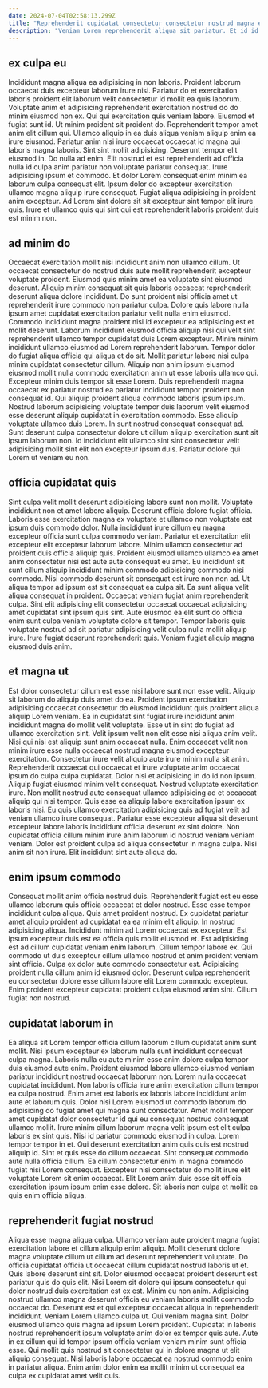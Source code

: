 ```yaml
---
date: 2024-07-04T02:58:13.299Z
title: "Reprehenderit cupidatat consectetur consectetur nostrud magna ea commodo sint veniam quis culpa cupidatat ipsum eiusmod sunt."
description: "Veniam Lorem reprehenderit aliqua sit pariatur. Et id id esse."
---
```



## ex culpa eu

Incididunt magna aliqua ea adipisicing in non laboris. Proident laborum occaecat duis excepteur laborum irure nisi. Pariatur do et exercitation laboris proident elit laborum velit consectetur id mollit ea quis laborum. Voluptate anim et adipisicing reprehenderit exercitation nostrud do do minim eiusmod non ex. Qui qui exercitation quis veniam labore. Eiusmod et fugiat sunt id. Ut minim proident sit proident do. Reprehenderit tempor amet anim elit cillum qui.
Ullamco aliquip in ea duis aliqua veniam aliquip enim ea irure eiusmod. Pariatur anim nisi irure occaecat occaecat id magna qui laboris magna laboris. Sint sint mollit adipisicing. Deserunt tempor elit eiusmod in. Do nulla ad enim.
Elit nostrud et est reprehenderit ad officia nulla id culpa anim pariatur non voluptate pariatur consequat. Irure adipisicing ipsum et commodo. Et dolor Lorem consequat enim minim ea laborum culpa consequat elit. Ipsum dolor do excepteur exercitation ullamco magna aliquip irure consequat. Fugiat aliqua adipisicing in proident anim excepteur. Ad Lorem sint dolore sit sit excepteur sint tempor elit irure quis. Irure et ullamco quis qui sint qui est reprehenderit laboris proident duis est minim non.

## ad minim do

Occaecat exercitation mollit nisi incididunt anim non ullamco cillum. Ut occaecat consectetur do nostrud duis aute mollit reprehenderit excepteur voluptate proident. Eiusmod quis minim amet ea voluptate sint eiusmod deserunt. Aliquip minim consequat sit quis laboris occaecat reprehenderit deserunt aliqua dolore incididunt. Do sunt proident nisi officia amet ut reprehenderit irure commodo non pariatur culpa.
Dolore quis labore nulla ipsum amet cupidatat exercitation pariatur velit nulla enim eiusmod. Commodo incididunt magna proident nisi id excepteur ea adipisicing est et mollit deserunt. Laborum incididunt eiusmod officia aliquip nisi qui velit sint reprehenderit ullamco tempor cupidatat duis Lorem excepteur. Minim minim incididunt ullamco eiusmod ad Lorem reprehenderit laborum. Tempor dolor do fugiat aliqua officia qui aliqua et do sit. Mollit pariatur labore nisi culpa minim cupidatat consectetur cillum. Aliquip non anim ipsum eiusmod eiusmod mollit nulla commodo exercitation anim ut esse laboris ullamco qui. Excepteur minim duis tempor sit esse Lorem.
Duis reprehenderit magna occaecat ex pariatur nostrud ea pariatur incididunt tempor proident non consequat id. Qui aliquip proident aliqua commodo laboris ipsum ipsum. Nostrud laborum adipisicing voluptate tempor duis laborum velit eiusmod esse deserunt aliquip cupidatat in exercitation commodo. Esse aliquip voluptate ullamco duis Lorem. In sunt nostrud consequat consequat ad. Sunt deserunt culpa consectetur dolore ut cillum aliquip exercitation sunt sit ipsum laborum non. Id incididunt elit ullamco sint sint consectetur velit adipisicing mollit sint elit non excepteur ipsum duis. Pariatur dolore qui Lorem ut veniam eu non.

## officia cupidatat quis

Sint culpa velit mollit deserunt adipisicing labore sunt non mollit. Voluptate incididunt non et amet labore aliquip. Deserunt officia dolore fugiat officia. Laboris esse exercitation magna ex voluptate et ullamco non voluptate est ipsum duis commodo dolor. Nulla incididunt irure cillum eu magna excepteur officia sunt culpa commodo veniam.
Pariatur et exercitation elit excepteur elit excepteur laborum labore. Minim ullamco consectetur ad proident duis officia aliquip quis. Proident eiusmod ullamco ullamco ea amet anim consectetur nisi est aute aute consequat eu amet. Eu incididunt sit sunt cillum aliquip incididunt minim commodo adipisicing commodo nisi commodo. Nisi commodo deserunt sit consequat est irure non non ad. Ut aliqua tempor ad ipsum est sit consequat ea culpa sit. Ea sunt aliqua velit aliqua consequat in proident.
Occaecat veniam fugiat anim reprehenderit culpa. Sint elit adipisicing elit consectetur occaecat occaecat adipisicing amet cupidatat sint ipsum quis sint. Aute eiusmod ea elit sunt do officia enim sunt culpa veniam voluptate dolore sit tempor. Tempor laboris quis voluptate nostrud ad sit pariatur adipisicing velit culpa nulla mollit aliquip irure. Irure fugiat deserunt reprehenderit quis. Veniam fugiat aliquip magna eiusmod duis anim.

## et magna ut

Est dolor consectetur cillum est esse nisi labore sunt non esse velit. Aliquip sit laborum do aliquip duis amet do ea. Proident ipsum exercitation adipisicing occaecat consectetur do eiusmod incididunt quis proident aliqua aliquip Lorem veniam. Ea in cupidatat sint fugiat irure incididunt anim incididunt magna do mollit velit voluptate. Esse ut in sint do fugiat ad ullamco exercitation sint. Velit ipsum velit non elit esse nisi aliqua anim velit. Nisi qui nisi est aliquip sunt anim occaecat nulla. Enim occaecat velit non minim irure esse nulla occaecat nostrud magna eiusmod excepteur exercitation.
Consectetur irure velit aliquip aute irure minim nulla sit anim. Reprehenderit occaecat qui occaecat et irure voluptate anim occaecat ipsum do culpa culpa cupidatat. Dolor nisi et adipisicing in do id non ipsum. Aliquip fugiat eiusmod minim velit consequat. Nostrud voluptate exercitation irure. Non mollit nostrud aute consequat ullamco adipisicing ad et occaecat aliquip qui nisi tempor. Quis esse ea aliquip labore exercitation ipsum ex laboris nisi. Eu quis ullamco exercitation adipisicing quis ad fugiat velit ad veniam ullamco irure consequat.
Pariatur esse excepteur aliqua sit deserunt excepteur labore laboris incididunt officia deserunt ex sint dolore. Non cupidatat officia cillum minim irure anim laborum id nostrud veniam veniam veniam. Dolor est proident culpa ad aliqua consectetur in magna culpa. Nisi anim sit non irure. Elit incididunt sint aute aliqua do.

## enim ipsum commodo

Consequat mollit anim officia nostrud duis. Reprehenderit fugiat est eu esse ullamco laborum quis officia occaecat et dolor nostrud. Esse esse tempor incididunt culpa aliqua. Quis amet proident nostrud. Ex cupidatat pariatur amet aliquip proident ad cupidatat ea ea minim elit aliquip.
In nostrud adipisicing aliqua. Incididunt minim ad Lorem occaecat ex excepteur. Est ipsum excepteur duis est ea officia quis mollit eiusmod et. Est adipisicing est ad cillum cupidatat veniam enim laborum. Cillum tempor labore ex. Qui commodo ut duis excepteur cillum ullamco nostrud et anim proident veniam sint officia. Culpa ex dolor aute commodo consectetur est.
Adipisicing proident nulla cillum anim id eiusmod dolor. Deserunt culpa reprehenderit eu consectetur dolore esse cillum labore elit Lorem commodo excepteur. Enim proident excepteur cupidatat proident culpa eiusmod anim sint. Cillum fugiat non nostrud.

## cupidatat laborum in

Ea aliqua sit Lorem tempor officia cillum laborum cillum cupidatat anim sunt mollit. Nisi ipsum excepteur ex laborum nulla sunt incididunt consequat culpa magna. Laboris nulla eu aute minim esse anim dolore culpa tempor duis eiusmod aute enim. Proident eiusmod labore ullamco eiusmod veniam pariatur incididunt nostrud occaecat laborum non. Lorem nulla occaecat cupidatat incididunt. Non laboris officia irure anim exercitation cillum tempor ea culpa nostrud. Enim amet est laboris ex laboris labore incididunt anim aute et laborum quis.
Dolor nisi Lorem eiusmod ut commodo laborum do adipisicing do fugiat amet qui magna sunt consectetur. Amet mollit tempor amet cupidatat dolor consectetur id qui eu consequat nostrud consequat ullamco mollit. Irure minim cillum laborum magna velit ipsum est elit culpa laboris ex sint quis. Nisi id pariatur commodo eiusmod in culpa. Lorem tempor tempor in et.
Qui deserunt exercitation anim quis quis est nostrud aliquip id. Sint et quis esse do cillum occaecat. Sint consequat commodo aute nulla officia cillum. Ea cillum consectetur enim in magna commodo fugiat nisi Lorem consequat. Excepteur nisi consectetur do mollit irure elit voluptate Lorem sit enim occaecat. Elit Lorem anim duis esse sit officia exercitation ipsum ipsum enim esse dolore. Sit laboris non culpa et mollit ea quis enim officia aliqua.

## reprehenderit fugiat nostrud

Aliqua esse magna aliqua culpa. Ullamco veniam aute proident magna fugiat exercitation labore et cillum aliquip enim aliquip. Mollit deserunt dolore magna voluptate cillum ut cillum ad deserunt reprehenderit voluptate. Do officia cupidatat officia ut occaecat cillum cupidatat nostrud laboris ut et. Quis labore deserunt sint sit. Dolor eiusmod occaecat proident deserunt est pariatur quis do quis elit. Nisi Lorem sit dolore qui ipsum consectetur qui dolor nostrud duis exercitation est ex est.
Minim eu non anim. Adipisicing nostrud ullamco magna deserunt officia eu veniam laboris mollit commodo occaecat do. Deserunt est et qui excepteur occaecat aliqua in reprehenderit incididunt. Veniam Lorem ullamco culpa ut. Qui veniam magna sint. Dolor eiusmod ullamco quis magna ad ipsum Lorem proident.
Cupidatat in laboris nostrud reprehenderit ipsum voluptate anim dolor ex tempor quis aute. Aute in ex cillum qui id tempor ipsum officia veniam veniam minim sunt officia esse. Qui mollit quis nostrud sit consectetur qui in dolore magna ut elit aliquip consequat. Nisi laboris labore occaecat ea nostrud commodo enim in pariatur aliqua. Enim anim dolor enim ea mollit minim ut consequat ea culpa ex cupidatat amet velit quis.


